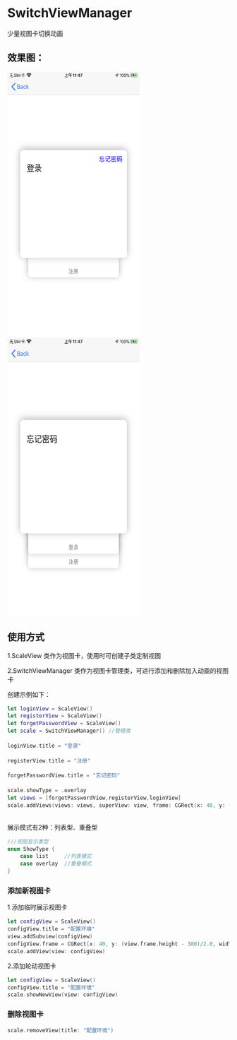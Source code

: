 # SwitchViewManager
少量视图卡切换动画

## 效果图：
<img src="https://github.com/CMlinksuccess/SwitchViewManager/blob/master/EffectDrawing/image1.PNG" width="300" height="600"><img src="https://github.com/CMlinksuccess/SwitchViewManager/blob/master/EffectDrawing/image2.PNG" width="300" height="630">


## 使用方式

1.ScaleView 类作为视图卡，使用时可创建子类定制视图

2.SwitchViewManager 类作为视图卡管理类，可进行添加和删除加入动画的视图卡

创建示例如下：
```swift
let loginView = ScaleView()
let registerView = ScaleView()
let forgetPasswordView = ScaleView()
let scale = SwitchViewManager() //管理类
    
loginView.title = "登录"

registerView.title = "注册"
        
forgetPasswordView.title = "忘记密码"

scale.showType = .overlay     
let views = [forgetPasswordView,registerView,loginView]
scale.addViews(views: views, superView: view, frame: CGRect(x: 40, y: (view.frame.height - 300)/2.0, width: view.frame.width - 80, height: 300))   
    
```

展示模式有2种：列表型、重叠型
```swift
///视图显示类型
enum ShowType {
    case list     //列表模式
    case overlay  //重叠模式
}
```

### 添加新视图卡
1.添加临时展示视图卡
```swift
let configView = ScaleView()
configView.title = "配置环境"
view.addSubview(configView)
configView.frame = CGRect(x: 40, y: (view.frame.height - 300)/2.0, width: view.frame.width - 80, height: 300)
scale.addView(view: configView)
```
2.添加轮动视图卡
```swift
let configView = ScaleView()
configView.title = "配置环境"
scale.showNewView(view: configView)
```
### 删除视图卡
```swift
scale.removeView(title: "配置环境")
```
